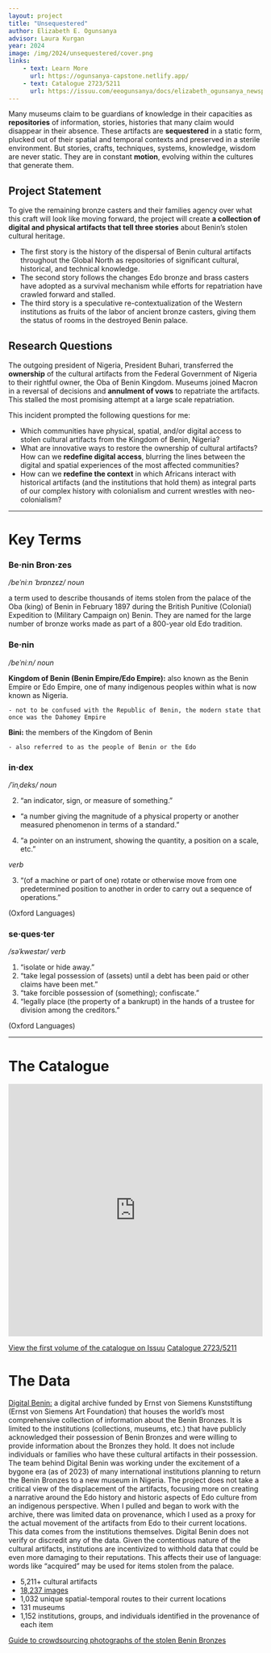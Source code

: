```yaml
---
layout: project
title: "Unsequestered"
author: Elizabeth E. Ogunsanya
advisor: Laura Kurgan
year: 2024
image: /img/2024/unsequestered/cover.png
links:
    - text: Learn More
      url: https://ogunsanya-capstone.netlify.app/
    - text: Catalogue 2723/5211
      url: https://issuu.com/eeogunsanya/docs/elizabeth_ogunsanya_newsprint-compressed
---
```


Many museums claim to be guardians of knowledge in their capacities as **repositories** of information, stories, histories that many claim would disappear in their absence. These artifacts are **sequestered** in a static form, plucked out of their spatial and temporal contexts and preserved in a sterile environment. But stories, crafts, techniques, systems, knowledge, wisdom are never static. They are in constant **motion**, evolving within the cultures that generate them.


## Project Statement

To give the remaining bronze casters and their families agency over what this craft will look like moving forward, the project will create **a collection of digital and physical artifacts that tell three stories** about Benin’s stolen cultural heritage. 

- The first story is the history of the dispersal of Benin cultural artifacts throughout the Global North as repositories of significant cultural, historical, and technical knowledge. 
- The second story follows the changes Edo bronze and brass casters have adopted as a survival mechanism while efforts for repatriation have crawled forward and stalled.
- The third story is a speculative re-contextualization of the Western institutions as fruits of the labor of ancient bronze casters, giving them the status of rooms in the destroyed Benin palace.

## Research Questions

The outgoing president of Nigeria, President Buhari, transferred the **ownership** of the cultural artifacts from the Federal Government of Nigeria to their rightful owner, the Oba of Benin Kingdom. Museums joined Macron in a reversal of decisions and **annulment of vows** to repatriate the artifacts. This stalled the most promising attempt at a large scale repatriation.

This incident prompted the following questions for me:

- Which communities have physical, spatial, and/or digital access to stolen cultural artifacts from the Kingdom of Benin, Nigeria? 
- What are innovative ways to restore the ownership of cultural artifacts? How can we **redefine digital access**, blurring the lines between the digital and spatial experiences of the most affected communities?
- How can we **redefine the context** in which Africans interact with historical artifacts (and the institutions that hold them) as integral parts of our complex history with colonialism and current wrestles with neo-colonialism?

_________________

# Key Terms

### Be·nin Bron·zes

_/beˈniːn ˈbrɒnzɛz/_
_noun_

a term used to describe thousands of items stolen from the palace of the Oba (king) of Benin in February 1897 during the British Punitive (Colonial) Expedition to (Military Campaign on) Benin. They are named for the large number of bronze works made as part of a 800-year old Edo tradition.

### Be·nin

_/beˈniːn/_
_noun_

**Kingdom of Benin (Benin Empire/Edo Empire):** also known as the Benin Empire or Edo Empire, one of many indigenous peoples within what is now known as Nigeria.

    - not to be confused with the Republic of Benin, the modern state that once was the Dahomey Empire

**Bini:** the members of the Kingdom of Benin

    - also referred to as the people of Benin or the Edo 

### in·dex

_/ˈinˌdeks/_
_noun_

2. “an indicator, sign, or measure of something.”

- “a number giving the magnitude of a physical property or another measured phenomenon in terms of a standard.”

4. “a pointer on an instrument, showing the quantity, a position on a scale, etc.”

_verb_

3. “(of a machine or part of one) rotate or otherwise move from one predetermined position to another in order to carry out a sequence of operations.”

(Oxford Languages)

### se·ques·ter 

_/səˈkwestər/_
_verb_

1. “isolate or hide away.”
2. “take legal possession of (assets) until a debt has been paid or other claims have been met.”
3. “take forcible possession of (something); confiscate.”
4. “legally place (the property of a bankrupt) in the hands of a trustee for division among the creditors.”

(Oxford Languages)

_________________

# The Catalogue

<iframe 
src="https://e.issuu.com/embed.html?d=elizabeth_ogunsanya_newsprint-compressed&u=eeogunsanya"
style="width:100%; height:500px;" 
frameborder="0" 
allowfullscreen>
</iframe>

[View the first volume of the catalogue on Issuu](https://issuu.com/eeogunsanya/docs/elizabeth_ogunsanya_newsprint-compressed)
[Catalogue 2723/5211](/img/2024/unsequestered/animation.gif)

# The Data

[Digital Benin:](https://digitalbenin.org/) a digital archive funded by Ernst von Siemens Kunststiftung (Ernst von Siemens Art Foundation) that houses the world’s most comprehensive collection of information about the Benin Bronzes. It is limited to the institutions (collections, museums, etc.) that have publicly acknowledged their possession of Benin Bronzes and were willing to provide information about the Bronzes they hold. It does not include individuals or families who have these cultural artifacts in their possession. The team behind Digital Benin was working under the excitement of a bygone era (as of 2023) of many international institutions planning to return the Benin Bronzes to a new museum in Nigeria. The project does not take a critical view of the displacement of the artifacts, focusing more on creating a narrative around the Edo history and historic aspects of Edo culture from an indigenous perspective. When I pulled and began to work with the archive, there was limited data on provenance, which I used as a proxy for the actual movement of the artifacts from Edo to their current locations. This data comes from the institutions themselves. Digital Benin does not verify or discredit any of the data. Given the contentious nature of the cultural artifacts, institutions are incentivized to withhold data that could be even more damaging to their reputations. This affects their use of language: words like “acquired” may be used for items stolen from the palace.

- 5,211+ cultural artifacts
- [18,237 images](https://github.com/Tompotmelon/Unsequestered-Images-2024)
- 1,032 unique spatial-temporal routes to their current locations
- 131 museums
- 1,152 institutions, groups, and individuals identified in the provenance of each item

[Guide to crowdsourcing photographs of the stolen Benin Bronzes](/img/2024/unsequestered/Indexing.png)